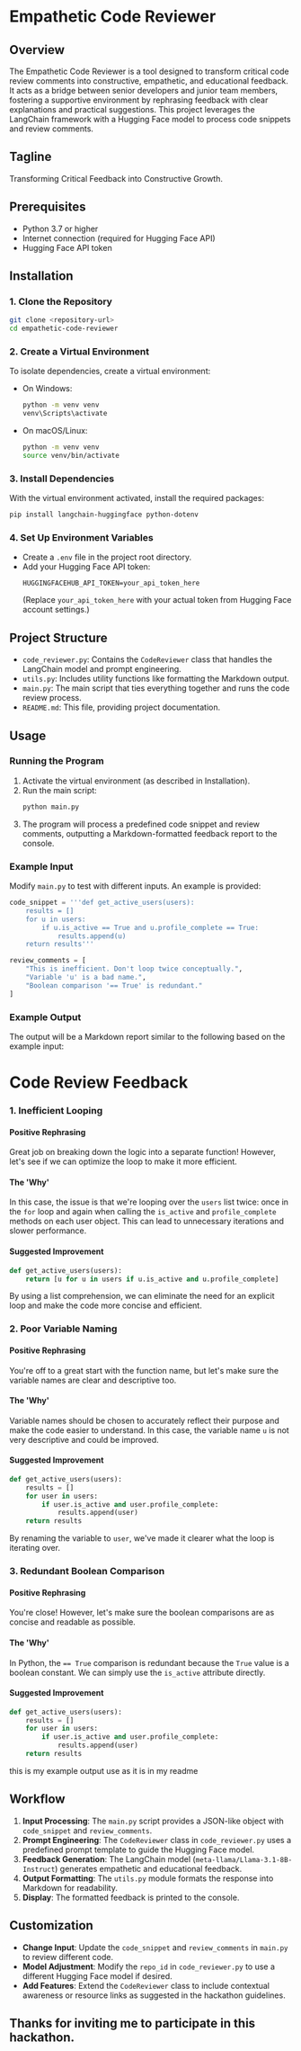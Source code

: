 # Empathetic Code Reviewer

## Overview
The Empathetic Code Reviewer is a tool designed to transform critical code review comments into constructive, empathetic, and educational feedback. It acts as a bridge between senior developers and junior team members, fostering a supportive environment by rephrasing feedback with clear explanations and practical suggestions. This project leverages the LangChain framework with a Hugging Face model to process code snippets and review comments.

## Tagline
Transforming Critical Feedback into Constructive Growth.

## Prerequisites
- Python 3.7 or higher
- Internet connection (required for Hugging Face API)
- Hugging Face API token

## Installation

### 1. Clone the Repository
```bash
git clone <repository-url>
cd empathetic-code-reviewer
```

### 2. Create a Virtual Environment
To isolate dependencies, create a virtual environment:
- On Windows:
  ```bash
  python -m venv venv
  venv\Scripts\activate
  ```
- On macOS/Linux:
  ```bash
  python -m venv venv
  source venv/bin/activate
  ```

### 3. Install Dependencies
With the virtual environment activated, install the required packages:
```bash
pip install langchain-huggingface python-dotenv
```

### 4. Set Up Environment Variables
- Create a `.env` file in the project root directory.
- Add your Hugging Face API token:
  ```
  HUGGINGFACEHUB_API_TOKEN=your_api_token_here
  ```
  (Replace `your_api_token_here` with your actual token from Hugging Face account settings.)

## Project Structure
- `code_reviewer.py`: Contains the `CodeReviewer` class that handles the LangChain model and prompt engineering.
- `utils.py`: Includes utility functions like formatting the Markdown output.
- `main.py`: The main script that ties everything together and runs the code review process.
- `README.md`: This file, providing project documentation.

## Usage

### Running the Program
1. Activate the virtual environment (as described in Installation).
2. Run the main script:
   ```bash
   python main.py
   ```
3. The program will process a predefined code snippet and review comments, outputting a Markdown-formatted feedback report to the console.

### Example Input
Modify `main.py` to test with different inputs. An example is provided:
```python
code_snippet = '''def get_active_users(users):
    results = []
    for u in users:
        if u.is_active == True and u.profile_complete == True:
            results.append(u)
    return results'''

review_comments = [
    "This is inefficient. Don't loop twice conceptually.",
    "Variable 'u' is a bad name.",
    "Boolean comparison '== True' is redundant."
]
```

### Example Output
The output will be a Markdown report similar to the following based on the example input:

**Code Review Feedback**
=======================

### 1. Inefficient Looping

#### Positive Rephrasing
Great job on breaking down the logic into a separate function! However, let's see if we can optimize the loop to make it more efficient.

#### The 'Why'
In this case, the issue is that we're looping over the `users` list twice: once in the `for` loop and again when calling the `is_active` and `profile_complete` methods on each user object. This can lead to unnecessary iterations and slower performance.

#### Suggested Improvement
```python
def get_active_users(users):
    return [u for u in users if u.is_active and u.profile_complete]
```
By using a list comprehension, we can eliminate the need for an explicit loop and make the code more concise and efficient.

### 2. Poor Variable Naming

#### Positive Rephrasing
You're off to a great start with the function name, but let's make sure the variable names are clear and descriptive too.

#### The 'Why'
Variable names should be chosen to accurately reflect their purpose and make the code easier to understand. In this case, the variable name `u` is not very descriptive and could be improved.

#### Suggested Improvement
```python
def get_active_users(users):
    results = []
    for user in users:
        if user.is_active and user.profile_complete:
            results.append(user)
    return results
```
By renaming the variable to `user`, we've made it clearer what the loop is iterating over.

### 3. Redundant Boolean Comparison

#### Positive Rephrasing
You're close! However, let's make sure the boolean comparisons are as concise and readable as possible.

#### The 'Why'
In Python, the `== True` comparison is redundant because the `True` value is a boolean constant. We can simply use the `is_active` attribute directly.

#### Suggested Improvement
```python
def get_active_users(users):
    results = []
    for user in users:
        if user.is_active and user.profile_complete:
            results.append(user)
    return results
```
this is my example output use as it is in my readme

## Workflow
1. **Input Processing**: The `main.py` script provides a JSON-like object with `code_snippet` and `review_comments`.
2. **Prompt Engineering**: The `CodeReviewer` class in `code_reviewer.py` uses a predefined prompt template to guide the Hugging Face model.
3. **Feedback Generation**: The LangChain model (`meta-llama/Llama-3.1-8B-Instruct`) generates empathetic and educational feedback.
4. **Output Formatting**: The `utils.py` module formats the response into Markdown for readability.
5. **Display**: The formatted feedback is printed to the console.

## Customization
- **Change Input**: Update the `code_snippet` and `review_comments` in `main.py` to review different code.
- **Model Adjustment**: Modify the `repo_id` in `code_reviewer.py` to use a different Hugging Face model if desired.
- **Add Features**: Extend the `CodeReviewer` class to include contextual awareness or resource links as suggested in the hackathon guidelines.

## Thanks for inviting me to participate in this hackathon.